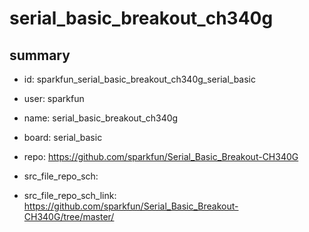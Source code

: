 # serial_basic_breakout_ch340g
 
## summary 
* id: sparkfun_serial_basic_breakout_ch340g_serial_basic
* user: sparkfun
* name: serial_basic_breakout_ch340g
* board: serial_basic
* repo: https://github.com/sparkfun/Serial_Basic_Breakout-CH340G



* src_file_repo_sch: 
* src_file_repo_sch_link: https://github.com/sparkfun/Serial_Basic_Breakout-CH340G/tree/master/






